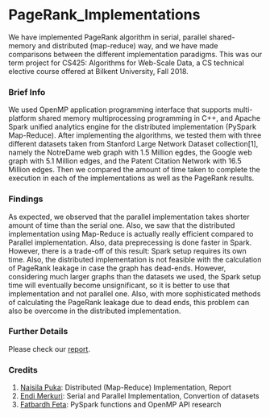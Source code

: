 # PageRank_Implementations
We have implemented PageRank algorithm in serial, parallel shared-memory and distributed (map-reduce) way, and we have made comparisons between the different implementation paradigms. This was our term project for CS425: Algorithms for Web-Scale Data, a CS technical elective course offered at Bilkent University, Fall 2018.
### Brief Info
We used OpenMP application programming interface that supports multi-platform shared memory multiprocessing programming in C++, and Apache Spark unified analytics engine for the distributed implementation (PySpark Map-Reduce). After implementing the algorithms, we tested them with three different datasets taken from Stanford Large Network Dataset collection[1], namely the NotreDame web graph with 1.5 Million egdes, the Google web graph with 5.1 Million edges, and the Patent Citation Network with 16.5 Million edges. Then we compared the amount of time taken to complete the execution in each of the implementations as well as the PageRank results.
### Findings
As expected, we observed that the parallel implementation takes shorter amount of time than the serial one. Also, we saw that the distributed implementation using Map-Reduce is actually really efficient compared to Parallel implementation. Also, data preprecessing is done faster in Spark. However, there is a trade-off of this result: Spark setup requires its own time. Also, the distributed implementation is not feasible with the calculation of PageRank leakage in case the graph has dead-ends. However, considering much larger graphs than the datasets we used, the Spark setup time will eventually become unsignificant, so it is better to use that implementation and not parallel one. Also, with more sophisticated methods of calculating the PageRank leakage due to dead ends, this problem can also be overcome in the distributed implementation.
### Further Details
Please check our [report](https://github.com/NaisilaPuka/PageRank_Implementations/blob/master/PR_Implementations_Report.pdf).
### Credits
1. [Naisila Puka](https://github.com/NaisilaPuka): Distributed (Map-Reduce) Implementation, Report
2. [Endi Merkuri](https://github.com/endimerkuri): Serial and Parallel Implementation, Convertion of datasets
3. [Fatbardh Feta](https://github.com/fatbardhfeta): PySpark functions and OpenMP API research
